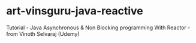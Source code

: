 # art-vinsguru-java-reactive
Tutorial - Java Asynchronous & Non Blocking programming With Reactor - from Vinoth Selvaraj (Udemy)

        
        
              